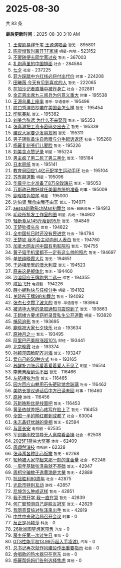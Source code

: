 # 2025-08-30

共 83 条


<!-- BEGIN -->

**最后更新时间**：2025-08-30 3:10 AM
1. [王俊凯易烊千玺 王源演唱会](https://m.weibo.cn/search?containerid=100103type%3D1%26t%3D10%26q%3D%E7%8E%8B%E4%BF%8A%E5%87%AF%E6%98%93%E7%83%8A%E5%8D%83%E7%8E%BA+%E7%8E%8B%E6%BA%90%E6%BC%94%E5%94%B1%E4%BC%9A&stream_entry_id=31&isnewpage=1&extparam=seat%3D1%26q%3D%25E7%258E%258B%25E4%25BF%258A%25E5%2587%25AF%25E6%2598%2593%25E7%2583%258A%25E5%258D%2583%25E7%258E%25BA%2520%25E7%258E%258B%25E6%25BA%2590%25E6%25BC%2594%25E5%2594%25B1%25E4%25BC%259A%26filter_type%3Drealtimehot%26c_type%3D31%26dgr%3D0%26cate%3D5001%26flag%3D2%26band_rank%3D1%26lcate%3D5001%26stream_entry_id%3D31%26pos%3D0%26realpos%3D1%26display_time%3D1756485215%26pre_seqid%3D17564852155590413875642) `暂无` - 895801
2. [陈奕恒暂时离开TF家族](https://m.weibo.cn/search?containerid=100103type%3D1%26t%3D10%26q%3D%23%E9%99%88%E5%A5%95%E6%81%92%E6%9A%82%E6%97%B6%E7%A6%BB%E5%BC%80TF%E5%AE%B6%E6%97%8F%23&stream_entry_id=31&isnewpage=1&extparam=seat%3D1%26pos%3D0%26stream_entry_id%3D31%26lcate%3D5001%26realpos%3D1%26q%3D%2523%25E9%2599%2588%25E5%25A5%2595%25E6%2581%2592%25E6%259A%2582%25E6%2597%25B6%25E7%25A6%25BB%25E5%25BC%2580TF%25E5%25AE%25B6%25E6%2597%258F%2523%26dgr%3D0%26c_type%3D31%26filter_type%3Drealtimehot%26flag%3D1%26cate%3D5001%26band_rank%3D1%26display_time%3D1756492495%26pre_seqid%3D1756492495353020221174) `明星-内地` - 523152
3. [不要随便去同学家过夜](https://m.weibo.cn/search?containerid=100103type%3D1%26t%3D10%26q%3D%23%E4%B8%8D%E8%A6%81%E9%9A%8F%E4%BE%BF%E5%8E%BB%E5%90%8C%E5%AD%A6%E5%AE%B6%E8%BF%87%E5%A4%9C%23&stream_entry_id=31&isnewpage=1&extparam=seat%3D1%26q%3D%2523%25E4%25B8%258D%25E8%25A6%2581%25E9%259A%258F%25E4%25BE%25BF%25E5%258E%25BB%25E5%2590%258C%25E5%25AD%25A6%25E5%25AE%25B6%25E8%25BF%2587%25E5%25A4%259C%2523%26filter_type%3Drealtimehot%26c_type%3D31%26dgr%3D0%26cate%3D5001%26flag%3D1%26band_rank%3D2%26lcate%3D5001%26stream_entry_id%3D31%26pos%3D1%26realpos%3D2%26display_time%3D1756485215%26pre_seqid%3D17564852155590413875642) `暂无` - 367003
4. [礼炮声里的中国排面](https://m.weibo.cn/search?containerid=100103type%3D1%26t%3D10%26q%3D%23%E7%A4%BC%E7%82%AE%E5%A3%B0%E9%87%8C%E7%9A%84%E4%B8%AD%E5%9B%BD%E6%8E%92%E9%9D%A2%23&stream_entry_id=31&isnewpage=1&extparam=seat%3D1%26q%3D%2523%25E7%25A4%25BC%25E7%2582%25AE%25E5%25A3%25B0%25E9%2587%258C%25E7%259A%2584%25E4%25B8%25AD%25E5%259B%25BD%25E6%258E%2592%25E9%259D%25A2%2523%26filter_type%3Drealtimehot%26c_type%3D31%26dgr%3D0%26cate%3D5001%26flag%3D0%26band_rank%3D3%26lcate%3D5001%26stream_entry_id%3D31%26pos%3D2%26realpos%3D3%26display_time%3D1756485215%26pre_seqid%3D17564852155590413875642) `社会` - 284584
5. [七夕](https://m.weibo.cn/search?containerid=100103type%3D1%26t%3D10%26q%3D%E4%B8%83%E5%A4%95&stream_entry_id=31&isnewpage=1&extparam=seat%3D1%26q%3D%25E4%25B8%2583%25E5%25A4%2595%26filter_type%3Drealtimehot%26c_type%3D31%26dgr%3D0%26cate%3D5001%26flag%3D16%26band_rank%3D7%26lcate%3D5001%26stream_entry_id%3D31%26pos%3D8%26realpos%3D7%26display_time%3D1756485215%26pre_seqid%3D17564852155590413875642) `社会` - 237225
6. [菲方踩踏中方红线必将付出代价](https://m.weibo.cn/search?containerid=100103type%3D1%26t%3D10%26q%3D%23%E8%8F%B2%E6%96%B9%E8%B8%A9%E8%B8%8F%E4%B8%AD%E6%96%B9%E7%BA%A2%E7%BA%BF%E5%BF%85%E5%B0%86%E4%BB%98%E5%87%BA%E4%BB%A3%E4%BB%B7%23&stream_entry_id=31&isnewpage=1&extparam=seat%3D1%26q%3D%2523%25E8%258F%25B2%25E6%2596%25B9%25E8%25B8%25A9%25E8%25B8%258F%25E4%25B8%25AD%25E6%2596%25B9%25E7%25BA%25A2%25E7%25BA%25BF%25E5%25BF%2585%25E5%25B0%2586%25E4%25BB%2598%25E5%2587%25BA%25E4%25BB%25A3%25E4%25BB%25B7%2523%26filter_type%3Drealtimehot%26c_type%3D31%26dgr%3D0%26cate%3D5001%26flag%3D1%26band_rank%3D10%26lcate%3D5001%26stream_entry_id%3D31%26pos%3D11%26realpos%3D10%26display_time%3D1756485215%26pre_seqid%3D17564852155590413875642) `时事` - 224208
7. [田曦薇 今天有见到喜欢的人](https://m.weibo.cn/search?containerid=100103type%3D1%26t%3D10%26q%3D%E7%94%B0%E6%9B%A6%E8%96%87+%E4%BB%8A%E5%A4%A9%E6%9C%89%E8%A7%81%E5%88%B0%E5%96%9C%E6%AC%A2%E7%9A%84%E4%BA%BA&stream_entry_id=31&isnewpage=1&extparam=seat%3D1%26q%3D%25E7%2594%25B0%25E6%259B%25A6%25E8%2596%2587%2520%25E4%25BB%258A%25E5%25A4%25A9%25E6%259C%2589%25E8%25A7%2581%25E5%2588%25B0%25E5%2596%259C%25E6%25AC%25A2%25E7%259A%2584%25E4%25BA%25BA%26filter_type%3Drealtimehot%26c_type%3D31%26dgr%3D0%26cate%3D5001%26flag%3D0%26band_rank%3D4%26lcate%3D5001%26stream_entry_id%3D31%26pos%3D4%26realpos%3D4%26display_time%3D1756485215%26pre_seqid%3D17564852155590413875642) `暂无` - 222065
8. [在加沙记者直播中被炸身亡](https://m.weibo.cn/search?containerid=100103type%3D1%26t%3D10%26q%3D%23%E5%9C%A8%E5%8A%A0%E6%B2%99%E8%AE%B0%E8%80%85%E7%9B%B4%E6%92%AD%E4%B8%AD%E8%A2%AB%E7%82%B8%E8%BA%AB%E4%BA%A1%23&stream_entry_id=31&isnewpage=1&extparam=seat%3D1%26q%3D%2523%25E5%259C%25A8%25E5%258A%25A0%25E6%25B2%2599%25E8%25AE%25B0%25E8%2580%2585%25E7%259B%25B4%25E6%2592%25AD%25E4%25B8%25AD%25E8%25A2%25AB%25E7%2582%25B8%25E8%25BA%25AB%25E4%25BA%25A1%2523%26filter_type%3Drealtimehot%26c_type%3D31%26dgr%3D0%26cate%3D5001%26flag%3D0%26band_rank%3D5%26lcate%3D5001%26stream_entry_id%3D31%26pos%3D5%26realpos%3D5%26display_time%3D1756485215%26pre_seqid%3D17564852155590413875642) `社会` - 202881
9. [金正恩出席九三阅兵为何意义重大](https://m.weibo.cn/search?containerid=100103type%3D1%26t%3D10%26q%3D%23%E9%87%91%E6%AD%A3%E6%81%A9%E5%87%BA%E5%B8%AD%E4%B9%9D%E4%B8%89%E9%98%85%E5%85%B5%E4%B8%BA%E4%BD%95%E6%84%8F%E4%B9%89%E9%87%8D%E5%A4%A7%23&stream_entry_id=31&isnewpage=1&extparam=seat%3D1%26q%3D%2523%25E9%2587%2591%25E6%25AD%25A3%25E6%2581%25A9%25E5%2587%25BA%25E5%25B8%25AD%25E4%25B9%259D%25E4%25B8%2589%25E9%2598%2585%25E5%2585%25B5%25E4%25B8%25BA%25E4%25BD%2595%25E6%2584%258F%25E4%25B9%2589%25E9%2587%258D%25E5%25A4%25A7%2523%26filter_type%3Drealtimehot%26c_type%3D31%26dgr%3D0%26cate%3D5001%26flag%3D1%26band_rank%3D6%26lcate%3D5001%26stream_entry_id%3D31%26pos%3D6%26realpos%3D6%26display_time%3D1756485215%26pre_seqid%3D17564852155590413875642) `时事` - 195538
10. [王源鸟巢上座率](https://m.weibo.cn/search?containerid=100103type%3D1%26t%3D10%26q%3D%23%E7%8E%8B%E6%BA%90%E9%B8%9F%E5%B7%A2%E4%B8%8A%E5%BA%A7%E7%8E%87%23&stream_entry_id=31&isnewpage=1&extparam=seat%3D1%26q%3D%2523%25E7%258E%258B%25E6%25BA%2590%25E9%25B8%259F%25E5%25B7%25A2%25E4%25B8%258A%25E5%25BA%25A7%25E7%258E%2587%2523%26filter_type%3Drealtimehot%26c_type%3D31%26dgr%3D0%26cate%3D5001%26flag%3D0%26band_rank%3D8%26lcate%3D5001%26stream_entry_id%3D31%26pos%3D9%26realpos%3D8%26display_time%3D1756485215%26pre_seqid%3D17564852155590413875642) `音乐-华语音乐` - 195496
11. [脱口秀演员抄袭在美国会怎么样](https://m.weibo.cn/search?containerid=100103type%3D1%26t%3D10%26q%3D%E8%84%B1%E5%8F%A3%E7%A7%80%E6%BC%94%E5%91%98%E6%8A%84%E8%A2%AD%E5%9C%A8%E7%BE%8E%E5%9B%BD%E4%BC%9A%E6%80%8E%E4%B9%88%E6%A0%B7&stream_entry_id=31&isnewpage=1&extparam=seat%3D1%26q%3D%25E8%2584%25B1%25E5%258F%25A3%25E7%25A7%2580%25E6%25BC%2594%25E5%2591%2598%25E6%258A%2584%25E8%25A2%25AD%25E5%259C%25A8%25E7%25BE%258E%25E5%259B%25BD%25E4%25BC%259A%25E6%2580%258E%25E4%25B9%2588%25E6%25A0%25B7%26filter_type%3Drealtimehot%26c_type%3D31%26dgr%3D0%26cate%3D5001%26flag%3D0%26band_rank%3D9%26lcate%3D5001%26stream_entry_id%3D31%26pos%3D10%26realpos%3D9%26display_time%3D1756485215%26pre_seqid%3D17564852155590413875642) `暂无` - 195454
12. [印尼暴乱](https://m.weibo.cn/search?containerid=100103type%3D1%26t%3D10%26q%3D%E5%8D%B0%E5%B0%BC%E6%9A%B4%E4%B9%B1&stream_entry_id=31&isnewpage=1&extparam=seat%3D1%26q%3D%25E5%258D%25B0%25E5%25B0%25BC%25E6%259A%25B4%25E4%25B9%25B1%26filter_type%3Drealtimehot%26c_type%3D31%26dgr%3D0%26cate%3D5001%26flag%3D1%26band_rank%3D11%26lcate%3D5001%26stream_entry_id%3D31%26pos%3D12%26realpos%3D11%26display_time%3D1756485215%26pre_seqid%3D17564852155590413875642) `暂无` - 195382
13. [刘美含张远 为什么不来娶我](https://m.weibo.cn/search?containerid=100103type%3D1%26t%3D10%26q%3D%E5%88%98%E7%BE%8E%E5%90%AB%E5%BC%A0%E8%BF%9C+%E4%B8%BA%E4%BB%80%E4%B9%88%E4%B8%8D%E6%9D%A5%E5%A8%B6%E6%88%91&stream_entry_id=31&isnewpage=1&extparam=seat%3D1%26q%3D%25E5%2588%2598%25E7%25BE%258E%25E5%2590%25AB%25E5%25BC%25A0%25E8%25BF%259C%2520%25E4%25B8%25BA%25E4%25BB%2580%25E4%25B9%2588%25E4%25B8%258D%25E6%259D%25A5%25E5%25A8%25B6%25E6%2588%2591%26filter_type%3Drealtimehot%26c_type%3D31%26dgr%3D0%26cate%3D5001%26flag%3D2%26band_rank%3D12%26lcate%3D5001%26stream_entry_id%3D31%26pos%3D13%26realpos%3D12%26display_time%3D1756485215%26pre_seqid%3D17564852155590413875642) `暂无` - 195353
14. [张真源把工资卡密码交出去了](https://m.weibo.cn/search?containerid=100103type%3D1%26t%3D10%26q%3D%E5%BC%A0%E7%9C%9F%E6%BA%90%E6%8A%8A%E5%B7%A5%E8%B5%84%E5%8D%A1%E5%AF%86%E7%A0%81%E4%BA%A4%E5%87%BA%E5%8E%BB%E4%BA%86&stream_entry_id=31&isnewpage=1&extparam=seat%3D1%26q%3D%25E5%25BC%25A0%25E7%259C%259F%25E6%25BA%2590%25E6%258A%258A%25E5%25B7%25A5%25E8%25B5%2584%25E5%258D%25A1%25E5%25AF%2586%25E7%25A0%2581%25E4%25BA%25A4%25E5%2587%25BA%25E5%258E%25BB%25E4%25BA%2586%26filter_type%3Drealtimehot%26c_type%3D31%26dgr%3D0%26cate%3D5001%26flag%3D1%26band_rank%3D13%26lcate%3D5001%26stream_entry_id%3D31%26pos%3D14%26realpos%3D13%26display_time%3D1756485215%26pre_seqid%3D17564852155590413875642) `暂无` - 195339
15. [建议大家要少发朋友圈](https://m.weibo.cn/search?containerid=100103type%3D1%26t%3D10%26q%3D%E5%BB%BA%E8%AE%AE%E5%A4%A7%E5%AE%B6%E8%A6%81%E5%B0%91%E5%8F%91%E6%9C%8B%E5%8F%8B%E5%9C%88&stream_entry_id=31&isnewpage=1&extparam=seat%3D1%26q%3D%25E5%25BB%25BA%25E8%25AE%25AE%25E5%25A4%25A7%25E5%25AE%25B6%25E8%25A6%2581%25E5%25B0%2591%25E5%258F%2591%25E6%259C%258B%25E5%258F%258B%25E5%259C%2588%26filter_type%3Drealtimehot%26c_type%3D31%26dgr%3D0%26cate%3D5001%26flag%3D0%26band_rank%3D14%26lcate%3D5001%26stream_entry_id%3D31%26pos%3D15%26realpos%3D14%26display_time%3D1756485215%26pre_seqid%3D17564852155590413875642) `暂无` - 195311
16. [男子转账备注自愿赠与分手起诉返还](https://m.weibo.cn/search?containerid=100103type%3D1%26t%3D10%26q%3D%23%E7%94%B7%E5%AD%90%E8%BD%AC%E8%B4%A6%E5%A4%87%E6%B3%A8%E8%87%AA%E6%84%BF%E8%B5%A0%E4%B8%8E%E5%88%86%E6%89%8B%E8%B5%B7%E8%AF%89%E8%BF%94%E8%BF%98%23&stream_entry_id=31&isnewpage=1&extparam=seat%3D1%26q%3D%2523%25E7%2594%25B7%25E5%25AD%2590%25E8%25BD%25AC%25E8%25B4%25A6%25E5%25A4%2587%25E6%25B3%25A8%25E8%2587%25AA%25E6%2584%25BF%25E8%25B5%25A0%25E4%25B8%258E%25E5%2588%2586%25E6%2589%258B%25E8%25B5%25B7%25E8%25AF%2589%25E8%25BF%2594%25E8%25BF%2598%2523%26filter_type%3Drealtimehot%26c_type%3D31%26dgr%3D0%26cate%3D5001%26flag%3D0%26band_rank%3D15%26lcate%3D5001%26stream_entry_id%3D31%26pos%3D16%26realpos%3D15%26display_time%3D1756485215%26pre_seqid%3D17564852155590413875642) `社会` - 195260
17. [杨幂复刻爷们儿要脸](https://m.weibo.cn/search?containerid=100103type%3D1%26t%3D10%26q%3D%E6%9D%A8%E5%B9%82%E5%A4%8D%E5%88%BB%E7%88%B7%E4%BB%AC%E5%84%BF%E8%A6%81%E8%84%B8&stream_entry_id=31&isnewpage=1&extparam=seat%3D1%26q%3D%25E6%259D%25A8%25E5%25B9%2582%25E5%25A4%258D%25E5%2588%25BB%25E7%2588%25B7%25E4%25BB%25AC%25E5%2584%25BF%25E8%25A6%2581%25E8%2584%25B8%26filter_type%3Drealtimehot%26c_type%3D31%26dgr%3D0%26cate%3D5001%26flag%3D0%26band_rank%3D16%26lcate%3D5001%26stream_entry_id%3D31%26pos%3D17%26realpos%3D16%26display_time%3D1756485215%26pre_seqid%3D17564852155590413875642) `暂无` - 195226
18. [刘美含点赞记录](https://m.weibo.cn/search?containerid=100103type%3D1%26t%3D10%26q%3D%23%E5%88%98%E7%BE%8E%E5%90%AB%E7%82%B9%E8%B5%9E%E8%AE%B0%E5%BD%95%23&stream_entry_id=31&isnewpage=1&extparam=seat%3D1%26q%3D%2523%25E5%2588%2598%25E7%25BE%258E%25E5%2590%25AB%25E7%2582%25B9%25E8%25B5%259E%25E8%25AE%25B0%25E5%25BD%2595%2523%26filter_type%3Drealtimehot%26c_type%3D31%26dgr%3D0%26cate%3D5001%26flag%3D0%26band_rank%3D17%26lcate%3D5001%26stream_entry_id%3D31%26pos%3D18%26realpos%3D17%26display_time%3D1756485215%26pre_seqid%3D17564852155590413875642) `明星` - 195224
19. [男主疯了男二死了男三黑化](https://m.weibo.cn/search?containerid=100103type%3D1%26t%3D10%26q%3D%E7%94%B7%E4%B8%BB%E7%96%AF%E4%BA%86%E7%94%B7%E4%BA%8C%E6%AD%BB%E4%BA%86%E7%94%B7%E4%B8%89%E9%BB%91%E5%8C%96&stream_entry_id=31&isnewpage=1&extparam=seat%3D1%26q%3D%25E7%2594%25B7%25E4%25B8%25BB%25E7%2596%25AF%25E4%25BA%2586%25E7%2594%25B7%25E4%25BA%258C%25E6%25AD%25BB%25E4%25BA%2586%25E7%2594%25B7%25E4%25B8%2589%25E9%25BB%2591%25E5%258C%2596%26filter_type%3Drealtimehot%26c_type%3D31%26dgr%3D0%26cate%3D5001%26flag%3D0%26band_rank%3D18%26lcate%3D5001%26stream_entry_id%3D31%26pos%3D19%26realpos%3D18%26display_time%3D1756485215%26pre_seqid%3D17564852155590413875642) `暂无` - 195184
20. [日本厕纸](https://m.weibo.cn/search?containerid=100103type%3D1%26t%3D10%26q%3D%E6%97%A5%E6%9C%AC%E5%8E%95%E7%BA%B8&stream_entry_id=31&isnewpage=1&extparam=seat%3D1%26q%3D%25E6%2597%25A5%25E6%259C%25AC%25E5%258E%2595%25E7%25BA%25B8%26filter_type%3Drealtimehot%26c_type%3D31%26dgr%3D0%26cate%3D5001%26flag%3D0%26band_rank%3D19%26lcate%3D5001%26stream_entry_id%3D31%26pos%3D20%26realpos%3D19%26display_time%3D1756485215%26pre_seqid%3D17564852155590413875642) `暂无` - 195141
21. [教育局回应1.4亿元配学生运动手环](https://m.weibo.cn/search?containerid=100103type%3D1%26t%3D10%26q%3D%23%E6%95%99%E8%82%B2%E5%B1%80%E5%9B%9E%E5%BA%941.4%E4%BA%BF%E5%85%83%E9%85%8D%E5%AD%A6%E7%94%9F%E8%BF%90%E5%8A%A8%E6%89%8B%E7%8E%AF%23&stream_entry_id=31&isnewpage=1&extparam=seat%3D1%26q%3D%2523%25E6%2595%2599%25E8%2582%25B2%25E5%25B1%2580%25E5%259B%259E%25E5%25BA%25941.4%25E4%25BA%25BF%25E5%2585%2583%25E9%2585%258D%25E5%25AD%25A6%25E7%2594%259F%25E8%25BF%2590%25E5%258A%25A8%25E6%2589%258B%25E7%258E%25AF%2523%26filter_type%3Drealtimehot%26c_type%3D31%26dgr%3D0%26cate%3D5001%26flag%3D0%26band_rank%3D20%26lcate%3D5001%26stream_entry_id%3D31%26pos%3D21%26realpos%3D20%26display_time%3D1756485215%26pre_seqid%3D17564852155590413875642) `社会` - 195104
22. [苏有朋道歉](https://m.weibo.cn/search?containerid=100103type%3D1%26t%3D10%26q%3D%E8%8B%8F%E6%9C%89%E6%9C%8B%E9%81%93%E6%AD%89&stream_entry_id=31&isnewpage=1&extparam=seat%3D1%26q%3D%25E8%258B%258F%25E6%259C%2589%25E6%259C%258B%25E9%2581%2593%25E6%25AD%2589%26filter_type%3Drealtimehot%26c_type%3D31%26dgr%3D0%26cate%3D5001%26flag%3D2%26band_rank%3D21%26lcate%3D5001%26stream_entry_id%3D31%26pos%3D22%26realpos%3D21%26display_time%3D1756485215%26pre_seqid%3D17564852155590413875642) `明星` - 195096
23. [华晨宇七夕准备了8万朵玫瑰花](https://m.weibo.cn/search?containerid=100103type%3D1%26t%3D10%26q%3D%E5%8D%8E%E6%99%A8%E5%AE%87%E4%B8%83%E5%A4%95%E5%87%86%E5%A4%87%E4%BA%868%E4%B8%87%E6%9C%B5%E7%8E%AB%E7%91%B0%E8%8A%B1&stream_entry_id=31&isnewpage=1&extparam=seat%3D1%26q%3D%25E5%258D%258E%25E6%2599%25A8%25E5%25AE%2587%25E4%25B8%2583%25E5%25A4%2595%25E5%2587%2586%25E5%25A4%2587%25E4%25BA%25868%25E4%25B8%2587%25E6%259C%25B5%25E7%258E%25AB%25E7%2591%25B0%25E8%258A%25B1%26filter_type%3Drealtimehot%26c_type%3D31%26dgr%3D0%26cate%3D5001%26flag%3D0%26band_rank%3D22%26lcate%3D5001%26stream_entry_id%3D31%26pos%3D23%26realpos%3D22%26display_time%3D1756485215%26pre_seqid%3D17564852155590413875642) `暂无` - 195053
24. [万斯称已做好就任美国总统的准备](https://m.weibo.cn/search?containerid=100103type%3D1%26t%3D10%26q%3D%23%E4%B8%87%E6%96%AF%E7%A7%B0%E5%B7%B2%E5%81%9A%E5%A5%BD%E5%B0%B1%E4%BB%BB%E7%BE%8E%E5%9B%BD%E6%80%BB%E7%BB%9F%E7%9A%84%E5%87%86%E5%A4%87%23&stream_entry_id=31&isnewpage=1&extparam=seat%3D1%26q%3D%2523%25E4%25B8%2587%25E6%2596%25AF%25E7%25A7%25B0%25E5%25B7%25B2%25E5%2581%259A%25E5%25A5%25BD%25E5%25B0%25B1%25E4%25BB%25BB%25E7%25BE%258E%25E5%259B%25BD%25E6%2580%25BB%25E7%25BB%259F%25E7%259A%2584%25E5%2587%2586%25E5%25A4%2587%2523%26filter_type%3Drealtimehot%26c_type%3D31%26dgr%3D0%26cate%3D5001%26flag%3D1%26band_rank%3D23%26lcate%3D5001%26stream_entry_id%3D31%26pos%3D24%26realpos%3D23%26display_time%3D1756485215%26pre_seqid%3D17564852155590413875642) `时事` - 195009
25. [鹿晗橘色狼尾](https://m.weibo.cn/search?containerid=100103type%3D1%26t%3D10%26q%3D%23%E9%B9%BF%E6%99%97%E6%A9%98%E8%89%B2%E7%8B%BC%E5%B0%BE%23&stream_entry_id=31&isnewpage=1&extparam=seat%3D1%26q%3D%2523%25E9%25B9%25BF%25E6%2599%2597%25E6%25A9%2598%25E8%2589%25B2%25E7%258B%25BC%25E5%25B0%25BE%2523%26filter_type%3Drealtimehot%26c_type%3D31%26dgr%3D0%26cate%3D5001%26flag%3D0%26band_rank%3D24%26lcate%3D5001%26stream_entry_id%3D31%26pos%3D25%26realpos%3D24%26display_time%3D1756485215%26pre_seqid%3D17564852155590413875642) `明星` - 195000
26. [边伯贤 我命由我不由天](https://m.weibo.cn/search?containerid=100103type%3D1%26t%3D10%26q%3D%E8%BE%B9%E4%BC%AF%E8%B4%A4+%E6%88%91%E5%91%BD%E7%94%B1%E6%88%91%E4%B8%8D%E7%94%B1%E5%A4%A9&stream_entry_id=31&isnewpage=1&extparam=seat%3D1%26q%3D%25E8%25BE%25B9%25E4%25BC%25AF%25E8%25B4%25A4%2520%25E6%2588%2591%25E5%2591%25BD%25E7%2594%25B1%25E6%2588%2591%25E4%25B8%258D%25E7%2594%25B1%25E5%25A4%25A9%26filter_type%3Drealtimehot%26c_type%3D31%26dgr%3D0%26cate%3D5001%26flag%3D1%26band_rank%3D25%26lcate%3D5001%26stream_entry_id%3D31%26pos%3D26%26realpos%3D25%26display_time%3D1756485215%26pre_seqid%3D17564852155590413875642) `暂无` - 194971
27. [aespa新歌RichMan初舞台](https://m.weibo.cn/search?containerid=100103type%3D1%26t%3D10%26q%3D%23aespa%E6%96%B0%E6%AD%8CRichMan%E5%88%9D%E8%88%9E%E5%8F%B0%23&stream_entry_id=31&isnewpage=1&extparam=seat%3D1%26q%3D%2523aespa%25E6%2596%25B0%25E6%25AD%258CRichMan%25E5%2588%259D%25E8%2588%259E%25E5%258F%25B0%2523%26filter_type%3Drealtimehot%26c_type%3D31%26dgr%3D0%26cate%3D5001%26flag%3D0%26band_rank%3D26%26lcate%3D5001%26stream_entry_id%3D31%26pos%3D27%26realpos%3D26%26display_time%3D1756485215%26pre_seqid%3D17564852155590413875642) `音乐-日韩音乐` - 194913
28. [毛晓彤抢发工作室的图](https://m.weibo.cn/search?containerid=100103type%3D1%26t%3D10%26q%3D%E6%AF%9B%E6%99%93%E5%BD%A4%E6%8A%A2%E5%8F%91%E5%B7%A5%E4%BD%9C%E5%AE%A4%E7%9A%84%E5%9B%BE&stream_entry_id=31&isnewpage=1&extparam=seat%3D1%26q%3D%25E6%25AF%259B%25E6%2599%2593%25E5%25BD%25A4%25E6%258A%25A2%25E5%258F%2591%25E5%25B7%25A5%25E4%25BD%259C%25E5%25AE%25A4%25E7%259A%2584%25E5%259B%25BE%26filter_type%3Drealtimehot%26c_type%3D31%26dgr%3D0%26cate%3D5001%26flag%3D0%26band_rank%3D27%26lcate%3D5001%26stream_entry_id%3D31%26pos%3D28%26realpos%3D27%26display_time%3D1756485215%26pre_seqid%3D17564852155590413875642) `明星-内地` - 194902
29. [轻断食从145斤瘦到95斤](https://m.weibo.cn/search?containerid=100103type%3D1%26t%3D10%26q%3D%E8%BD%BB%E6%96%AD%E9%A3%9F%E4%BB%8E145%E6%96%A4%E7%98%A6%E5%88%B095%E6%96%A4&stream_entry_id=31&isnewpage=1&extparam=seat%3D1%26q%3D%25E8%25BD%25BB%25E6%2596%25AD%25E9%25A3%259F%25E4%25BB%258E145%25E6%2596%25A4%25E7%2598%25A6%25E5%2588%25B095%25E6%2596%25A4%26filter_type%3Drealtimehot%26c_type%3D31%26dgr%3D0%26cate%3D5001%26flag%3D0%26band_rank%3D28%26lcate%3D5001%26stream_entry_id%3D31%26pos%3D29%26realpos%3D28%26display_time%3D1756485215%26pre_seqid%3D17564852155590413875642) `暂无` - 194849
30. [王楚钦摸头杀](https://m.weibo.cn/search?containerid=100103type%3D1%26t%3D10%26q%3D%23%E7%8E%8B%E6%A5%9A%E9%92%A6%E6%91%B8%E5%A4%B4%E6%9D%80%23&stream_entry_id=31&isnewpage=1&extparam=seat%3D1%26q%3D%2523%25E7%258E%258B%25E6%25A5%259A%25E9%2592%25A6%25E6%2591%25B8%25E5%25A4%25B4%25E6%259D%2580%2523%26filter_type%3Drealtimehot%26c_type%3D31%26dgr%3D0%26cate%3D5001%26flag%3D1%26band_rank%3D29%26lcate%3D5001%26stream_entry_id%3D31%26pos%3D30%26realpos%3D29%26display_time%3D1756485215%26pre_seqid%3D17564852155590413875642) `体育` - 194822
31. [全中国抗日时还没有民进党](https://m.weibo.cn/search?containerid=100103type%3D1%26t%3D10%26q%3D%23%E5%85%A8%E4%B8%AD%E5%9B%BD%E6%8A%97%E6%97%A5%E6%97%B6%E8%BF%98%E6%B2%A1%E6%9C%89%E6%B0%91%E8%BF%9B%E5%85%9A%23&stream_entry_id=31&isnewpage=1&extparam=seat%3D1%26q%3D%2523%25E5%2585%25A8%25E4%25B8%25AD%25E5%259B%25BD%25E6%258A%2597%25E6%2597%25A5%25E6%2597%25B6%25E8%25BF%2598%25E6%25B2%25A1%25E6%259C%2589%25E6%25B0%2591%25E8%25BF%259B%25E5%2585%259A%2523%26filter_type%3Drealtimehot%26c_type%3D31%26dgr%3D0%26cate%3D5001%26flag%3D1%26band_rank%3D30%26lcate%3D5001%26stream_entry_id%3D31%26pos%3D31%26realpos%3D30%26display_time%3D1756485215%26pre_seqid%3D17564852155590413875642) `社会` - 194794
32. [王楚钦 我不会主动向别人表白](https://m.weibo.cn/search?containerid=100103type%3D1%26t%3D10%26q%3D%E7%8E%8B%E6%A5%9A%E9%92%A6+%E6%88%91%E4%B8%8D%E4%BC%9A%E4%B8%BB%E5%8A%A8%E5%90%91%E5%88%AB%E4%BA%BA%E8%A1%A8%E7%99%BD&stream_entry_id=31&isnewpage=1&extparam=seat%3D1%26q%3D%25E7%258E%258B%25E6%25A5%259A%25E9%2592%25A6%2520%25E6%2588%2591%25E4%25B8%258D%25E4%25BC%259A%25E4%25B8%25BB%25E5%258A%25A8%25E5%2590%2591%25E5%2588%25AB%25E4%25BA%25BA%25E8%25A1%25A8%25E7%2599%25BD%26filter_type%3Drealtimehot%26c_type%3D31%26dgr%3D0%26cate%3D5001%26flag%3D1%26band_rank%3D31%26lcate%3D5001%26stream_entry_id%3D31%26pos%3D32%26realpos%3D31%26display_time%3D1756485215%26pre_seqid%3D17564852155590413875642) `暂无` - 194780
33. [加拿大网友问中国有电影院吗](https://m.weibo.cn/search?containerid=100103type%3D1%26t%3D10%26q%3D%E5%8A%A0%E6%8B%BF%E5%A4%A7%E7%BD%91%E5%8F%8B%E9%97%AE%E4%B8%AD%E5%9B%BD%E6%9C%89%E7%94%B5%E5%BD%B1%E9%99%A2%E5%90%97&stream_entry_id=31&isnewpage=1&extparam=seat%3D1%26q%3D%25E5%258A%25A0%25E6%258B%25BF%25E5%25A4%25A7%25E7%25BD%2591%25E5%258F%258B%25E9%2597%25AE%25E4%25B8%25AD%25E5%259B%25BD%25E6%259C%2589%25E7%2594%25B5%25E5%25BD%25B1%25E9%2599%25A2%25E5%2590%2597%26filter_type%3Drealtimehot%26c_type%3D31%26dgr%3D0%26cate%3D5001%26flag%3D1%26band_rank%3D32%26lcate%3D5001%26stream_entry_id%3D31%26pos%3D33%26realpos%3D32%26display_time%3D1756485215%26pre_seqid%3D17564852155590413875642) `暂无` - 194755
34. [黄子韬手机里都不一定有这么帅的照片](https://m.weibo.cn/search?containerid=100103type%3D1%26t%3D10%26q%3D%E9%BB%84%E5%AD%90%E9%9F%AC%E6%89%8B%E6%9C%BA%E9%87%8C%E9%83%BD%E4%B8%8D%E4%B8%80%E5%AE%9A%E6%9C%89%E8%BF%99%E4%B9%88%E5%B8%85%E7%9A%84%E7%85%A7%E7%89%87&stream_entry_id=31&isnewpage=1&extparam=seat%3D1%26q%3D%25E9%25BB%2584%25E5%25AD%2590%25E9%259F%25AC%25E6%2589%258B%25E6%259C%25BA%25E9%2587%258C%25E9%2583%25BD%25E4%25B8%258D%25E4%25B8%2580%25E5%25AE%259A%25E6%259C%2589%25E8%25BF%2599%25E4%25B9%2588%25E5%25B8%2585%25E7%259A%2584%25E7%2585%25A7%25E7%2589%2587%26filter_type%3Drealtimehot%26c_type%3D31%26dgr%3D0%26cate%3D5001%26flag%3D0%26band_rank%3D33%26lcate%3D5001%26stream_entry_id%3D31%26pos%3D34%26realpos%3D33%26display_time%3D1756485215%26pre_seqid%3D17564852155590413875642) `暂无` - 194697
35. [单依纯晚霞大片](https://m.weibo.cn/search?containerid=100103type%3D1%26t%3D10%26q%3D%E5%8D%95%E4%BE%9D%E7%BA%AF%E6%99%9A%E9%9C%9E%E5%A4%A7%E7%89%87&stream_entry_id=31&isnewpage=1&extparam=seat%3D1%26q%3D%25E5%258D%2595%25E4%25BE%259D%25E7%25BA%25AF%25E6%2599%259A%25E9%259C%259E%25E5%25A4%25A7%25E7%2589%2587%26filter_type%3Drealtimehot%26c_type%3D31%26dgr%3D0%26cate%3D5001%26flag%3D1%26band_rank%3D34%26lcate%3D5001%26stream_entry_id%3D31%26pos%3D35%26realpos%3D34%26display_time%3D1756485215%26pre_seqid%3D17564852155590413875642) `暂无` - 194651
36. [于适相册里的澳大利亚](https://m.weibo.cn/search?containerid=100103type%3D1%26t%3D10%26q%3D%E4%BA%8E%E9%80%82%E7%9B%B8%E5%86%8C%E9%87%8C%E7%9A%84%E6%BE%B3%E5%A4%A7%E5%88%A9%E4%BA%9A&stream_entry_id=31&isnewpage=1&extparam=seat%3D1%26q%3D%25E4%25BA%258E%25E9%2580%2582%25E7%259B%25B8%25E5%2586%258C%25E9%2587%258C%25E7%259A%2584%25E6%25BE%25B3%25E5%25A4%25A7%25E5%2588%25A9%25E4%25BA%259A%26filter_type%3Drealtimehot%26c_type%3D31%26dgr%3D0%26cate%3D5001%26flag%3D0%26band_rank%3D35%26lcate%3D5001%26stream_entry_id%3D31%26pos%3D36%26realpos%3D35%26display_time%3D1756485215%26pre_seqid%3D17564852155590413875642) `暂无` - 194523
37. [原来这是躯体化](https://m.weibo.cn/search?containerid=100103type%3D1%26t%3D10%26q%3D%E5%8E%9F%E6%9D%A5%E8%BF%99%E6%98%AF%E8%BA%AF%E4%BD%93%E5%8C%96&stream_entry_id=31&isnewpage=1&extparam=seat%3D1%26q%3D%25E5%258E%259F%25E6%259D%25A5%25E8%25BF%2599%25E6%2598%25AF%25E8%25BA%25AF%25E4%25BD%2593%25E5%258C%2596%26filter_type%3Drealtimehot%26c_type%3D31%26dgr%3D0%26cate%3D5001%26flag%3D0%26band_rank%3D36%26lcate%3D5001%26stream_entry_id%3D31%26pos%3D37%26realpos%3D36%26display_time%3D1756485215%26pre_seqid%3D17564852155590413875642) `暂无` - 194460
38. [沙溢回应王牌跑男二选一](https://m.weibo.cn/search?containerid=100103type%3D1%26t%3D10%26q%3D%E6%B2%99%E6%BA%A2%E5%9B%9E%E5%BA%94%E7%8E%8B%E7%89%8C%E8%B7%91%E7%94%B7%E4%BA%8C%E9%80%89%E4%B8%80&stream_entry_id=31&isnewpage=1&extparam=seat%3D1%26q%3D%25E6%25B2%2599%25E6%25BA%25A2%25E5%259B%259E%25E5%25BA%2594%25E7%258E%258B%25E7%2589%258C%25E8%25B7%2591%25E7%2594%25B7%25E4%25BA%258C%25E9%2580%2589%25E4%25B8%2580%26filter_type%3Drealtimehot%26c_type%3D31%26dgr%3D0%26cate%3D5001%26flag%3D0%26band_rank%3D37%26lcate%3D5001%26stream_entry_id%3D31%26pos%3D38%26realpos%3D37%26display_time%3D1756485215%26pre_seqid%3D17564852155590413875642) `综艺` - 194355
39. [咸鱼飞升](https://m.weibo.cn/search?containerid=100103type%3D1%26t%3D10%26q%3D%E5%92%B8%E9%B1%BC%E9%A3%9E%E5%8D%87&stream_entry_id=31&isnewpage=1&extparam=seat%3D1%26q%3D%25E5%2592%25B8%25E9%25B1%25BC%25E9%25A3%259E%25E5%258D%2587%26filter_type%3Drealtimehot%26c_type%3D31%26dgr%3D0%26cate%3D5001%26flag%3D0%26band_rank%3D38%26lcate%3D5001%26stream_entry_id%3D31%26pos%3D39%26realpos%3D38%26display_time%3D1756485215%26pre_seqid%3D17564852155590413875642) `电视剧` - 194226
40. [薛小婉称快与任权分手](https://m.weibo.cn/search?containerid=100103type%3D1%26t%3D10%26q%3D%23%E8%96%9B%E5%B0%8F%E5%A9%89%E7%A7%B0%E5%BF%AB%E4%B8%8E%E4%BB%BB%E6%9D%83%E5%88%86%E6%89%8B%23&stream_entry_id=31&isnewpage=1&extparam=seat%3D1%26q%3D%2523%25E8%2596%259B%25E5%25B0%258F%25E5%25A9%2589%25E7%25A7%25B0%25E5%25BF%25AB%25E4%25B8%258E%25E4%25BB%25BB%25E6%259D%2583%25E5%2588%2586%25E6%2589%258B%2523%26filter_type%3Drealtimehot%26c_type%3D31%26dgr%3D0%26cate%3D5001%26flag%3D0%26band_rank%3D39%26lcate%3D5001%26stream_entry_id%3D31%26pos%3D40%26realpos%3D39%26display_time%3D1756485215%26pre_seqid%3D17564852155590413875642) `明星` - 194182
41. [关晓彤王牌9的初舞台](https://m.weibo.cn/search?containerid=100103type%3D1%26t%3D10%26q%3D%E5%85%B3%E6%99%93%E5%BD%A4%E7%8E%8B%E7%89%8C9%E7%9A%84%E5%88%9D%E8%88%9E%E5%8F%B0&stream_entry_id=31&isnewpage=1&extparam=seat%3D1%26q%3D%25E5%2585%25B3%25E6%2599%2593%25E5%25BD%25A4%25E7%258E%258B%25E7%2589%258C9%25E7%259A%2584%25E5%2588%259D%25E8%2588%259E%25E5%258F%25B0%26filter_type%3Drealtimehot%26c_type%3D31%26dgr%3D0%26cate%3D5001%26flag%3D1%26band_rank%3D40%26lcate%3D5001%26stream_entry_id%3D31%26pos%3D41%26realpos%3D40%26display_time%3D1756485215%26pre_seqid%3D17564852155590413875642) `暂无` - 194092
42. [张杰七夕攒了波大的](https://m.weibo.cn/search?containerid=100103type%3D1%26t%3D10%26q%3D%23%E5%BC%A0%E6%9D%B0%E4%B8%83%E5%A4%95%E6%94%92%E4%BA%86%E6%B3%A2%E5%A4%A7%E7%9A%84%23&stream_entry_id=31&isnewpage=1&extparam=seat%3D1%26q%3D%2523%25E5%25BC%25A0%25E6%259D%25B0%25E4%25B8%2583%25E5%25A4%2595%25E6%2594%2592%25E4%25BA%2586%25E6%25B3%25A2%25E5%25A4%25A7%25E7%259A%2584%2523%26filter_type%3Drealtimehot%26c_type%3D31%26dgr%3D0%26cate%3D5001%26flag%3D0%26band_rank%3D41%26lcate%3D5001%26stream_entry_id%3D31%26pos%3D42%26realpos%3D41%26display_time%3D1756485215%26pre_seqid%3D17564852155590413875642) `音乐-华语音乐` - 193964
43. [被清华大学的录取通知书震惊到了](https://m.weibo.cn/search?containerid=100103type%3D1%26t%3D10%26q%3D%E8%A2%AB%E6%B8%85%E5%8D%8E%E5%A4%A7%E5%AD%A6%E7%9A%84%E5%BD%95%E5%8F%96%E9%80%9A%E7%9F%A5%E4%B9%A6%E9%9C%87%E6%83%8A%E5%88%B0%E4%BA%86&stream_entry_id=31&isnewpage=1&extparam=seat%3D1%26q%3D%25E8%25A2%25AB%25E6%25B8%2585%25E5%258D%258E%25E5%25A4%25A7%25E5%25AD%25A6%25E7%259A%2584%25E5%25BD%2595%25E5%258F%2596%25E9%2580%259A%25E7%259F%25A5%25E4%25B9%25A6%25E9%259C%2587%25E6%2583%258A%25E5%2588%25B0%25E4%25BA%2586%26filter_type%3Drealtimehot%26c_type%3D31%26dgr%3D0%26cate%3D5001%26flag%3D0%26band_rank%3D42%26lcate%3D5001%26stream_entry_id%3D31%26pos%3D43%26realpos%3D42%26display_time%3D1756485215%26pre_seqid%3D17564852155590413875642) `暂无` - 193863
44. [王鹤棣方要求窃听录音私生公开道歉](https://m.weibo.cn/search?containerid=100103type%3D1%26t%3D10%26q%3D%23%E7%8E%8B%E9%B9%A4%E6%A3%A3%E6%96%B9%E8%A6%81%E6%B1%82%E7%AA%83%E5%90%AC%E5%BD%95%E9%9F%B3%E7%A7%81%E7%94%9F%E5%85%AC%E5%BC%80%E9%81%93%E6%AD%89%23&stream_entry_id=31&isnewpage=1&extparam=seat%3D1%26q%3D%2523%25E7%258E%258B%25E9%25B9%25A4%25E6%25A3%25A3%25E6%2596%25B9%25E8%25A6%2581%25E6%25B1%2582%25E7%25AA%2583%25E5%2590%25AC%25E5%25BD%2595%25E9%259F%25B3%25E7%25A7%2581%25E7%2594%259F%25E5%2585%25AC%25E5%25BC%2580%25E9%2581%2593%25E6%25AD%2589%2523%26filter_type%3Drealtimehot%26c_type%3D31%26dgr%3D0%26cate%3D5001%26flag%3D0%26band_rank%3D43%26lcate%3D5001%26stream_entry_id%3D31%26pos%3D44%26realpos%3D43%26display_time%3D1756485215%26pre_seqid%3D17564852155590413875642) `明星` - 193820
45. [捕风追影](https://m.weibo.cn/search?containerid=100103type%3D1%26t%3D10%26q%3D%E6%8D%95%E9%A3%8E%E8%BF%BD%E5%BD%B1&stream_entry_id=31&isnewpage=1&extparam=seat%3D1%26q%3D%25E6%258D%2595%25E9%25A3%258E%25E8%25BF%25BD%25E5%25BD%25B1%26filter_type%3Drealtimehot%26c_type%3D31%26dgr%3D0%26cate%3D5001%26flag%3D0%26band_rank%3D44%26lcate%3D5001%26stream_entry_id%3D31%26pos%3D45%26realpos%3D44%26display_time%3D1756485215%26pre_seqid%3D17564852155590413875642) `暂无` - 193695
46. [鹿晗祝大家七夕快乐](https://m.weibo.cn/search?containerid=100103type%3D1%26t%3D10%26q%3D%23%E9%B9%BF%E6%99%97%E7%A5%9D%E5%A4%A7%E5%AE%B6%E4%B8%83%E5%A4%95%E5%BF%AB%E4%B9%90%23&stream_entry_id=31&isnewpage=1&extparam=seat%3D1%26q%3D%2523%25E9%25B9%25BF%25E6%2599%2597%25E7%25A5%259D%25E5%25A4%25A7%25E5%25AE%25B6%25E4%25B8%2583%25E5%25A4%2595%25E5%25BF%25AB%25E4%25B9%2590%2523%26filter_type%3Drealtimehot%26c_type%3D31%26dgr%3D0%26cate%3D5001%26flag%3D0%26band_rank%3D45%26lcate%3D5001%26stream_entry_id%3D31%26pos%3D46%26realpos%3D45%26display_time%3D1756485215%26pre_seqid%3D17564852155590413875642) `社会` - 193634
47. [原神月之一](https://m.weibo.cn/search?containerid=100103type%3D1%26t%3D10%26q%3D%23%E5%8E%9F%E7%A5%9E%E6%9C%88%E4%B9%8B%E4%B8%80%23&stream_entry_id=31&isnewpage=1&extparam=seat%3D1%26q%3D%2523%25E5%258E%259F%25E7%25A5%259E%25E6%259C%2588%25E4%25B9%258B%25E4%25B8%2580%2523%26filter_type%3Drealtimehot%26c_type%3D31%26dgr%3D0%26cate%3D5001%26flag%3D0%26band_rank%3D46%26lcate%3D5001%26stream_entry_id%3D31%26pos%3D47%26realpos%3D46%26display_time%3D1756485215%26pre_seqid%3D17564852155590413875642) `暂无` - 193495
48. [阿里巴巴美股涨超10%](https://m.weibo.cn/search?containerid=100103type%3D1%26t%3D10%26q%3D%23%E9%98%BF%E9%87%8C%E5%B7%B4%E5%B7%B4%E7%BE%8E%E8%82%A1%E6%B6%A8%E8%B6%8510%25%23&stream_entry_id=31&isnewpage=1&extparam=seat%3D1%26q%3D%2523%25E9%2598%25BF%25E9%2587%258C%25E5%25B7%25B4%25E5%25B7%25B4%25E7%25BE%258E%25E8%2582%25A1%25E6%25B6%25A8%25E8%25B6%258510%2525%2523%26filter_type%3Drealtimehot%26c_type%3D31%26dgr%3D0%26cate%3D5001%26flag%3D1%26band_rank%3D47%26lcate%3D5001%26stream_entry_id%3D31%26pos%3D48%26realpos%3D47%26display_time%3D1756485215%26pre_seqid%3D17564852155590413875642) `财经` - 193441
49. [北京晚霞](https://m.weibo.cn/search?containerid=100103type%3D1%26t%3D10%26q%3D%23%E5%8C%97%E4%BA%AC%E6%99%9A%E9%9C%9E%23&stream_entry_id=31&isnewpage=1&extparam=seat%3D1%26q%3D%2523%25E5%258C%2597%25E4%25BA%25AC%25E6%2599%259A%25E9%259C%259E%2523%26filter_type%3Drealtimehot%26c_type%3D31%26dgr%3D0%26cate%3D5001%26flag%3D0%26band_rank%3D48%26lcate%3D5001%26stream_entry_id%3D31%26pos%3D49%26realpos%3D48%26display_time%3D1756485215%26pre_seqid%3D17564852155590413875642) `社会` - 193374
50. [孙颖莎圆脸配齐刘海](https://m.weibo.cn/search?containerid=100103type%3D1%26t%3D10%26q%3D%E5%AD%99%E9%A2%96%E8%8E%8E%E5%9C%86%E8%84%B8%E9%85%8D%E9%BD%90%E5%88%98%E6%B5%B7&stream_entry_id=31&isnewpage=1&extparam=seat%3D1%26q%3D%25E5%25AD%2599%25E9%25A2%2596%25E8%258E%258E%25E5%259C%2586%25E8%2584%25B8%25E9%2585%258D%25E9%25BD%2590%25E5%2588%2598%25E6%25B5%25B7%26filter_type%3Drealtimehot%26c_type%3D31%26dgr%3D0%26cate%3D5001%26flag%3D0%26band_rank%3D49%26lcate%3D5001%26stream_entry_id%3D31%26pos%3D50%26realpos%3D49%26display_time%3D1756485215%26pre_seqid%3D17564852155590413875642) `暂无` - 193247
51. [爱自己的50种方式](https://m.weibo.cn/search?containerid=100103type%3D1%26t%3D10%26q%3D%23%E7%88%B1%E8%87%AA%E5%B7%B1%E7%9A%8450%E7%A7%8D%E6%96%B9%E5%BC%8F%23&stream_entry_id=31&isnewpage=1&extparam=seat%3D1%26q%3D%2523%25E7%2588%25B1%25E8%2587%25AA%25E5%25B7%25B1%25E7%259A%258450%25E7%25A7%258D%25E6%2596%25B9%25E5%25BC%258F%2523%26filter_type%3Drealtimehot%26c_type%3D31%26dgr%3D0%26cate%3D5001%26flag%3D1%26band_rank%3D50%26lcate%3D5001%26stream_entry_id%3D31%26pos%3D51%26realpos%3D50%26display_time%3D1756485215%26pre_seqid%3D17564852155590413875642) `社会` - 193165
52. [苏醒补刀张远爱着爱着爱人不见了](https://m.weibo.cn/search?containerid=100103type%3D1%26t%3D10%26q%3D%23%E8%8B%8F%E9%86%92%E8%A1%A5%E5%88%80%E5%BC%A0%E8%BF%9C%E7%88%B1%E7%9D%80%E7%88%B1%E7%9D%80%E7%88%B1%E4%BA%BA%E4%B8%8D%E8%A7%81%E4%BA%86%23&stream_entry_id=31&isnewpage=1&extparam=seat%3D1%26q%3D%2523%25E8%258B%258F%25E9%2586%2592%25E8%25A1%25A5%25E5%2588%2580%25E5%25BC%25A0%25E8%25BF%259C%25E7%2588%25B1%25E7%259D%2580%25E7%2588%25B1%25E7%259D%2580%25E7%2588%25B1%25E4%25BA%25BA%25E4%25B8%258D%25E8%25A7%2581%25E4%25BA%2586%2523%26filter_type%3Drealtimehot%26c_type%3D31%26dgr%3D0%26band_rank%3D25%26flag%3D1%26lcate%3D5001%26stream_entry_id%3D31%26cate%3D5001%26pos%3D26%26realpos%3D25%26display_time%3D1756488253%26pre_seqid%3D175648825328504138764124) `明星` - 116514
53. [李菁菁瘦到认不出](https://m.weibo.cn/search?containerid=100103type%3D1%26t%3D10%26q%3D%E6%9D%8E%E8%8F%81%E8%8F%81%E7%98%A6%E5%88%B0%E8%AE%A4%E4%B8%8D%E5%87%BA&stream_entry_id=31&isnewpage=1&extparam=seat%3D1%26q%3D%25E6%259D%258E%25E8%258F%2581%25E8%258F%2581%25E7%2598%25A6%25E5%2588%25B0%25E8%25AE%25A4%25E4%25B8%258D%25E5%2587%25BA%26filter_type%3Drealtimehot%26c_type%3D31%26dgr%3D0%26band_rank%3D43%26flag%3D0%26lcate%3D5001%26stream_entry_id%3D31%26cate%3D5001%26pos%3D44%26realpos%3D43%26display_time%3D1756488253%26pre_seqid%3D175648825328504138764124) `暂无` - 116466
54. [左航相依为命](https://m.weibo.cn/search?containerid=100103type%3D1%26t%3D10%26q%3D%E5%B7%A6%E8%88%AA%E7%9B%B8%E4%BE%9D%E4%B8%BA%E5%91%BD&stream_entry_id=31&isnewpage=1&extparam=seat%3D1%26q%3D%25E5%25B7%25A6%25E8%2588%25AA%25E7%259B%25B8%25E4%25BE%259D%25E4%25B8%25BA%25E5%2591%25BD%26filter_type%3Drealtimehot%26c_type%3D31%26dgr%3D0%26band_rank%3D44%26flag%3D1%26lcate%3D5001%26stream_entry_id%3D31%26cate%3D5001%26pos%3D45%26realpos%3D44%26display_time%3D1756488253%26pre_seqid%3D175648825328504138764124) `暂无` - 116465
55. [园方回应山魈用石头砸碎馆舍玻璃](https://m.weibo.cn/search?containerid=100103type%3D1%26t%3D10%26q%3D%23%E5%9B%AD%E6%96%B9%E5%9B%9E%E5%BA%94%E5%B1%B1%E9%AD%88%E7%94%A8%E7%9F%B3%E5%A4%B4%E7%A0%B8%E7%A2%8E%E9%A6%86%E8%88%8D%E7%8E%BB%E7%92%83%23&stream_entry_id=31&isnewpage=1&extparam=seat%3D1%26q%3D%2523%25E5%259B%25AD%25E6%2596%25B9%25E5%259B%259E%25E5%25BA%2594%25E5%25B1%25B1%25E9%25AD%2588%25E7%2594%25A8%25E7%259F%25B3%25E5%25A4%25B4%25E7%25A0%25B8%25E7%25A2%258E%25E9%25A6%2586%25E8%2588%258D%25E7%258E%25BB%25E7%2592%2583%2523%26filter_type%3Drealtimehot%26c_type%3D31%26dgr%3D0%26band_rank%3D45%26flag%3D0%26lcate%3D5001%26stream_entry_id%3D31%26cate%3D5001%26pos%3D46%26realpos%3D45%26display_time%3D1756488253%26pre_seqid%3D175648825328504138764124) `社会` - 116462
56. [美防长提议通话后中方已读未回](https://m.weibo.cn/search?containerid=100103type%3D1%26t%3D10%26q%3D%23%E7%BE%8E%E9%98%B2%E9%95%BF%E6%8F%90%E8%AE%AE%E9%80%9A%E8%AF%9D%E5%90%8E%E4%B8%AD%E6%96%B9%E5%B7%B2%E8%AF%BB%E6%9C%AA%E5%9B%9E%23&stream_entry_id=31&isnewpage=1&extparam=seat%3D1%26q%3D%2523%25E7%25BE%258E%25E9%2598%25B2%25E9%2595%25BF%25E6%258F%2590%25E8%25AE%25AE%25E9%2580%259A%25E8%25AF%259D%25E5%2590%258E%25E4%25B8%25AD%25E6%2596%25B9%25E5%25B7%25B2%25E8%25AF%25BB%25E6%259C%25AA%25E5%259B%259E%2523%26filter_type%3Drealtimehot%26c_type%3D31%26dgr%3D0%26band_rank%3D46%26flag%3D1%26lcate%3D5001%26stream_entry_id%3D31%26cate%3D5001%26pos%3D47%26realpos%3D46%26display_time%3D1756488253%26pre_seqid%3D175648825328504138764124) `时事` - 116460
57. [原神](https://m.weibo.cn/search?containerid=100103type%3D1%26t%3D10%26q%3D%E5%8E%9F%E7%A5%9E&stream_entry_id=31&isnewpage=1&extparam=seat%3D1%26q%3D%25E5%258E%259F%25E7%25A5%259E%26filter_type%3Drealtimehot%26c_type%3D31%26dgr%3D0%26band_rank%3D47%26flag%3D0%26lcate%3D5001%26stream_entry_id%3D31%26cate%3D5001%26pos%3D48%26realpos%3D47%26display_time%3D1756488253%26pre_seqid%3D175648825328504138764124) `游戏` - 116456
58. [苏新皓粉丝是线面吧](https://m.weibo.cn/search?containerid=100103type%3D1%26t%3D10%26q%3D%E8%8B%8F%E6%96%B0%E7%9A%93%E7%B2%89%E4%B8%9D%E6%98%AF%E7%BA%BF%E9%9D%A2%E5%90%A7&stream_entry_id=31&isnewpage=1&extparam=seat%3D1%26q%3D%25E8%258B%258F%25E6%2596%25B0%25E7%259A%2593%25E7%25B2%2589%25E4%25B8%259D%25E6%2598%25AF%25E7%25BA%25BF%25E9%259D%25A2%25E5%2590%25A7%26filter_type%3Drealtimehot%26c_type%3D31%26dgr%3D0%26band_rank%3D48%26flag%3D1%26lcate%3D5001%26stream_entry_id%3D31%26cate%3D5001%26pos%3D49%26realpos%3D48%26display_time%3D1756488253%26pre_seqid%3D175648825328504138764124) `暂无` - 116453
59. [黄圣依就差把心疼写在脸上了](https://m.weibo.cn/search?containerid=100103type%3D1%26t%3D10%26q%3D%E9%BB%84%E5%9C%A3%E4%BE%9D%E5%B0%B1%E5%B7%AE%E6%8A%8A%E5%BF%83%E7%96%BC%E5%86%99%E5%9C%A8%E8%84%B8%E4%B8%8A%E4%BA%86&stream_entry_id=31&isnewpage=1&extparam=seat%3D1%26q%3D%25E9%25BB%2584%25E5%259C%25A3%25E4%25BE%259D%25E5%25B0%25B1%25E5%25B7%25AE%25E6%258A%258A%25E5%25BF%2583%25E7%2596%25BC%25E5%2586%2599%25E5%259C%25A8%25E8%2584%25B8%25E4%25B8%258A%25E4%25BA%2586%26filter_type%3Drealtimehot%26c_type%3D31%26dgr%3D0%26band_rank%3D49%26flag%3D0%26lcate%3D5001%26stream_entry_id%3D31%26cate%3D5001%26pos%3D50%26realpos%3D49%26display_time%3D1756488253%26pre_seqid%3D175648825328504138764124) `暂无` - 116453
60. [全国一半的网红都到成都了](https://m.weibo.cn/search?containerid=100103type%3D1%26t%3D10%26q%3D%23%E5%85%A8%E5%9B%BD%E4%B8%80%E5%8D%8A%E7%9A%84%E7%BD%91%E7%BA%A2%E9%83%BD%E5%88%B0%E6%88%90%E9%83%BD%E4%BA%86%23&stream_entry_id=31&isnewpage=1&extparam=seat%3D1%26pos%3D23%26stream_entry_id%3D31%26lcate%3D5001%26realpos%3D22%26q%3D%2523%25E5%2585%25A8%25E5%259B%25BD%25E4%25B8%2580%25E5%258D%258A%25E7%259A%2584%25E7%25BD%2591%25E7%25BA%25A2%25E9%2583%25BD%25E5%2588%25B0%25E6%2588%2590%25E9%2583%25BD%25E4%25BA%2586%2523%26dgr%3D0%26c_type%3D31%26filter_type%3Drealtimehot%26flag%3D1%26cate%3D5001%26band_rank%3D22%26display_time%3D1756492495%26pre_seqid%3D1756492495353020221174) `社会` - 63004
61. [朱志鑫好优越的骨相](https://m.weibo.cn/search?containerid=100103type%3D1%26t%3D10%26q%3D%E6%9C%B1%E5%BF%97%E9%91%AB%E5%A5%BD%E4%BC%98%E8%B6%8A%E7%9A%84%E9%AA%A8%E7%9B%B8&stream_entry_id=31&isnewpage=1&extparam=seat%3D1%26pos%3D38%26stream_entry_id%3D31%26lcate%3D5001%26realpos%3D37%26q%3D%25E6%259C%25B1%25E5%25BF%2597%25E9%2591%25AB%25E5%25A5%25BD%25E4%25BC%2598%25E8%25B6%258A%25E7%259A%2584%25E9%25AA%25A8%25E7%259B%25B8%26dgr%3D0%26c_type%3D31%26filter_type%3Drealtimehot%26flag%3D1%26cate%3D5001%26band_rank%3D37%26display_time%3D1756492495%26pre_seqid%3D1756492495353020221174) `暂无` - 62594
62. [与晋长安](https://m.weibo.cn/search?containerid=100103type%3D1%26t%3D10%26q%3D%E4%B8%8E%E6%99%8B%E9%95%BF%E5%AE%89&stream_entry_id=31&isnewpage=1&extparam=seat%3D1%26pos%3D40%26stream_entry_id%3D31%26lcate%3D5001%26realpos%3D39%26q%3D%25E4%25B8%258E%25E6%2599%258B%25E9%2595%25BF%25E5%25AE%2589%26dgr%3D0%26c_type%3D31%26filter_type%3Drealtimehot%26flag%3D1%26cate%3D5001%26band_rank%3D39%26display_time%3D1756492495%26pre_seqid%3D1756492495353020221174) `电视剧` - 62535
63. [军训暴雨校领导无人离席看会操](https://m.weibo.cn/search?containerid=100103type%3D1%26t%3D10%26q%3D%23%E5%86%9B%E8%AE%AD%E6%9A%B4%E9%9B%A8%E6%A0%A1%E9%A2%86%E5%AF%BC%E6%97%A0%E4%BA%BA%E7%A6%BB%E5%B8%AD%E7%9C%8B%E4%BC%9A%E6%93%8D%23&stream_entry_id=31&isnewpage=1&extparam=seat%3D1%26pos%3D41%26stream_entry_id%3D31%26lcate%3D5001%26realpos%3D40%26q%3D%2523%25E5%2586%259B%25E8%25AE%25AD%25E6%259A%25B4%25E9%259B%25A8%25E6%25A0%25A1%25E9%25A2%2586%25E5%25AF%25BC%25E6%2597%25A0%25E4%25BA%25BA%25E7%25A6%25BB%25E5%25B8%25AD%25E7%259C%258B%25E4%25BC%259A%25E6%2593%258D%2523%26dgr%3D0%26c_type%3D31%26filter_type%3Drealtimehot%26flag%3D0%26cate%3D5001%26band_rank%3D40%26display_time%3D1756492495%26pre_seqid%3D1756492495353020221174) `社会` - 62508
64. [2025F1荷兰大奖赛](https://m.weibo.cn/search?containerid=100103type%3D1%26t%3D10%26q%3D%232025F1%E8%8D%B7%E5%85%B0%E5%A4%A7%E5%A5%96%E8%B5%9B%23&stream_entry_id=31&isnewpage=1&extparam=seat%3D1%26pos%3D44%26stream_entry_id%3D31%26lcate%3D5001%26realpos%3D43%26q%3D%25232025F1%25E8%258D%25B7%25E5%2585%25B0%25E5%25A4%25A7%25E5%25A5%2596%25E8%25B5%259B%2523%26dgr%3D0%26c_type%3D31%26filter_type%3Drealtimehot%26flag%3D1%26cate%3D5001%26band_rank%3D43%26display_time%3D1756492495%26pre_seqid%3D1756492495353020221174) `体育` - 62409
65. [周翊然演技](https://m.weibo.cn/search?containerid=100103type%3D1%26t%3D10%26q%3D%23%E5%91%A8%E7%BF%8A%E7%84%B6%E6%BC%94%E6%8A%80%23&stream_entry_id=31&isnewpage=1&extparam=seat%3D1%26pos%3D47%26stream_entry_id%3D31%26lcate%3D5001%26realpos%3D46%26q%3D%2523%25E5%2591%25A8%25E7%25BF%258A%25E7%2584%25B6%25E6%25BC%2594%25E6%258A%2580%2523%26dgr%3D0%26c_type%3D31%26filter_type%3Drealtimehot%26flag%3D1%26cate%3D5001%26band_rank%3D46%26display_time%3D1756492495%26pre_seqid%3D1756492495353020221174) `电视剧` - 62328
66. [张泽禹各种比心饭撒](https://m.weibo.cn/search?containerid=100103type%3D1%26t%3D10%26q%3D%E5%BC%A0%E6%B3%BD%E7%A6%B9%E5%90%84%E7%A7%8D%E6%AF%94%E5%BF%83%E9%A5%AD%E6%92%92&stream_entry_id=31&isnewpage=1&extparam=seat%3D1%26pos%3D49%26stream_entry_id%3D31%26lcate%3D5001%26realpos%3D48%26q%3D%25E5%25BC%25A0%25E6%25B3%25BD%25E7%25A6%25B9%25E5%2590%2584%25E7%25A7%258D%25E6%25AF%2594%25E5%25BF%2583%25E9%25A5%25AD%25E6%2592%2592%26dgr%3D0%26c_type%3D31%26filter_type%3Drealtimehot%26flag%3D1%26cate%3D5001%26band_rank%3D48%26display_time%3D1756492495%26pre_seqid%3D1756492495353020221174) `暂无` - 62268
67. [轮椅被大家举起来那一刻的含金量](https://m.weibo.cn/search?containerid=100103type%3D1%26t%3D10%26q%3D%23%E8%BD%AE%E6%A4%85%E8%A2%AB%E5%A4%A7%E5%AE%B6%E4%B8%BE%E8%B5%B7%E6%9D%A5%E9%82%A3%E4%B8%80%E5%88%BB%E7%9A%84%E5%90%AB%E9%87%91%E9%87%8F%23&stream_entry_id=31&isnewpage=1&extparam=seat%3D1%26pos%3D50%26stream_entry_id%3D31%26lcate%3D5001%26realpos%3D49%26q%3D%2523%25E8%25BD%25AE%25E6%25A4%2585%25E8%25A2%25AB%25E5%25A4%25A7%25E5%25AE%25B6%25E4%25B8%25BE%25E8%25B5%25B7%25E6%259D%25A5%25E9%2582%25A3%25E4%25B8%2580%25E5%2588%25BB%25E7%259A%2584%25E5%2590%25AB%25E9%2587%2591%25E9%2587%258F%2523%26dgr%3D0%26c_type%3D31%26filter_type%3Drealtimehot%26flag%3D1%26cate%3D5001%26band_rank%3D49%26display_time%3D1756492495%26pre_seqid%3D1756492495353020221174) `社会` - 62248
68. [一周年基础张泽禹就不基础](https://m.weibo.cn/search?containerid=100103type%3D1%26t%3D10%26q%3D%23%E4%B8%80%E5%91%A8%E5%B9%B4%E5%9F%BA%E7%A1%80%E5%BC%A0%E6%B3%BD%E7%A6%B9%E5%B0%B1%E4%B8%8D%E5%9F%BA%E7%A1%80%23&stream_entry_id=31&isnewpage=1&extparam=seat%3D1%26q%3D%2523%25E4%25B8%2580%25E5%2591%25A8%25E5%25B9%25B4%25E5%259F%25BA%25E7%25A1%2580%25E5%25BC%25A0%25E6%25B3%25BD%25E7%25A6%25B9%25E5%25B0%25B1%25E4%25B8%258D%25E5%259F%25BA%25E7%25A1%2580%2523%26dgr%3D0%26filter_type%3Drealtimehot%26c_type%3D31%26realpos%3D33%26cate%3D5001%26lcate%3D5001%26flag%3D1%26band_rank%3D33%26stream_entry_id%3D31%26pos%3D34%26display_time%3D1756494625%26pre_seqid%3D17564946257270411858456) `暂无` - 42947
69. [周柯宇骗敖子逸黄渤是大舅](https://m.weibo.cn/search?containerid=100103type%3D1%26t%3D10%26q%3D%E5%91%A8%E6%9F%AF%E5%AE%87%E9%AA%97%E6%95%96%E5%AD%90%E9%80%B8%E9%BB%84%E6%B8%A4%E6%98%AF%E5%A4%A7%E8%88%85&stream_entry_id=31&isnewpage=1&extparam=seat%3D1%26q%3D%25E5%2591%25A8%25E6%259F%25AF%25E5%25AE%2587%25E9%25AA%2597%25E6%2595%2596%25E5%25AD%2590%25E9%2580%25B8%25E9%25BB%2584%25E6%25B8%25A4%25E6%2598%25AF%25E5%25A4%25A7%25E8%2588%2585%26dgr%3D0%26filter_type%3Drealtimehot%26c_type%3D31%26realpos%3D39%26cate%3D5001%26lcate%3D5001%26flag%3D1%26band_rank%3D39%26stream_entry_id%3D31%26pos%3D40%26display_time%3D1756494625%26pre_seqid%3D17564946257270411858456) `暂无` - 42889
70. [抗战胜利80周年](https://m.weibo.cn/search?containerid=100103type%3D1%26t%3D10%26q%3D%23%E6%8A%97%E6%88%98%E8%83%9C%E5%88%A980%E5%91%A8%E5%B9%B4%23&stream_entry_id=31&isnewpage=1&extparam=seat%3D1%26q%3D%2523%25E6%258A%2597%25E6%2588%2598%25E8%2583%259C%25E5%2588%25A980%25E5%2591%25A8%25E5%25B9%25B4%2523%26dgr%3D0%26filter_type%3Drealtimehot%26c_type%3D31%26realpos%3D40%26cate%3D5001%26lcate%3D5001%26flag%3D1%26band_rank%3D40%26stream_entry_id%3D31%26pos%3D41%26display_time%3D1756494625%26pre_seqid%3D17564946257270411858456) `社会` - 42875
71. [光启市特别互动](https://m.weibo.cn/search?containerid=100103type%3D1%26t%3D10%26q%3D%23%E5%85%89%E5%90%AF%E5%B8%82%E7%89%B9%E5%88%AB%E4%BA%92%E5%8A%A8%23&stream_entry_id=31&isnewpage=1&extparam=seat%3D1%26q%3D%2523%25E5%2585%2589%25E5%2590%25AF%25E5%25B8%2582%25E7%2589%25B9%25E5%2588%25AB%25E4%25BA%2592%25E5%258A%25A8%2523%26dgr%3D0%26filter_type%3Drealtimehot%26c_type%3D31%26realpos%3D42%26cate%3D5001%26lcate%3D5001%26flag%3D1%26band_rank%3D42%26stream_entry_id%3D31%26pos%3D43%26display_time%3D1756494625%26pre_seqid%3D17564946257270411858456) `游戏` - 42857
72. [尼坤怎么肿成这样](https://m.weibo.cn/search?containerid=100103type%3D1%26t%3D10%26q%3D%23%E5%B0%BC%E5%9D%A4%E6%80%8E%E4%B9%88%E8%82%BF%E6%88%90%E8%BF%99%E6%A0%B7%23&stream_entry_id=31&isnewpage=1&extparam=seat%3D1%26q%3D%2523%25E5%25B0%25BC%25E5%259D%25A4%25E6%2580%258E%25E4%25B9%2588%25E8%2582%25BF%25E6%2588%2590%25E8%25BF%2599%25E6%25A0%25B7%2523%26dgr%3D0%26filter_type%3Drealtimehot%26c_type%3D31%26realpos%3D43%26cate%3D5001%26lcate%3D5001%26flag%3D1%26band_rank%3D43%26stream_entry_id%3D31%26pos%3D44%26display_time%3D1756494625%26pre_seqid%3D17564946257270411858456) `暂无` - 42851
73. [我不想开学 我一直在哭](https://m.weibo.cn/search?containerid=100103type%3D1%26t%3D10%26q%3D%E6%88%91%E4%B8%8D%E6%83%B3%E5%BC%80%E5%AD%A6+%E6%88%91%E4%B8%80%E7%9B%B4%E5%9C%A8%E5%93%AD&stream_entry_id=31&isnewpage=1&extparam=seat%3D1%26q%3D%25E6%2588%2591%25E4%25B8%258D%25E6%2583%25B3%25E5%25BC%2580%25E5%25AD%25A6%2520%25E6%2588%2591%25E4%25B8%2580%25E7%259B%25B4%25E5%259C%25A8%25E5%2593%25AD%26dgr%3D0%26filter_type%3Drealtimehot%26c_type%3D31%26realpos%3D44%26cate%3D5001%26lcate%3D5001%26flag%3D1%26band_rank%3D44%26stream_entry_id%3D31%26pos%3D45%26display_time%3D1756494625%26pre_seqid%3D17564946257270411858456) `暂无` - 42839
74. [何广智预测自己是脱友冠军](https://m.weibo.cn/search?containerid=100103type%3D1%26t%3D10%26q%3D%E4%BD%95%E5%B9%BF%E6%99%BA%E9%A2%84%E6%B5%8B%E8%87%AA%E5%B7%B1%E6%98%AF%E8%84%B1%E5%8F%8B%E5%86%A0%E5%86%9B&stream_entry_id=31&isnewpage=1&extparam=seat%3D1%26q%3D%25E4%25BD%2595%25E5%25B9%25BF%25E6%2599%25BA%25E9%25A2%2584%25E6%25B5%258B%25E8%2587%25AA%25E5%25B7%25B1%25E6%2598%25AF%25E8%2584%25B1%25E5%258F%258B%25E5%2586%25A0%25E5%2586%259B%26dgr%3D0%26filter_type%3Drealtimehot%26c_type%3D31%26realpos%3D45%26cate%3D5001%26lcate%3D5001%26flag%3D1%26band_rank%3D45%26stream_entry_id%3D31%26pos%3D46%26display_time%3D1756494625%26pre_seqid%3D17564946257270411858456) `暂无` - 42829
75. [我同意音综对张泽禹出手](https://m.weibo.cn/search?containerid=100103type%3D1%26t%3D10%26q%3D%E6%88%91%E5%90%8C%E6%84%8F%E9%9F%B3%E7%BB%BC%E5%AF%B9%E5%BC%A0%E6%B3%BD%E7%A6%B9%E5%87%BA%E6%89%8B&stream_entry_id=31&isnewpage=1&extparam=seat%3D1%26q%3D%25E6%2588%2591%25E5%2590%258C%25E6%2584%258F%25E9%259F%25B3%25E7%25BB%25BC%25E5%25AF%25B9%25E5%25BC%25A0%25E6%25B3%25BD%25E7%25A6%25B9%25E5%2587%25BA%25E6%2589%258B%26dgr%3D0%26filter_type%3Drealtimehot%26c_type%3D31%26realpos%3D46%26cate%3D5001%26lcate%3D5001%26flag%3D0%26band_rank%3D46%26stream_entry_id%3D31%26pos%3D47%26display_time%3D1756494625%26pre_seqid%3D17564946257270411858456) `暂无` - 42819
76. [中共中央政治局召开会议](https://m.weibo.cn/search?containerid=100103type%3D1%26t%3D10%26q%3D%23%E4%B8%AD%E5%85%B1%E4%B8%AD%E5%A4%AE%E6%94%BF%E6%B2%BB%E5%B1%80%E5%8F%AC%E5%BC%80%E4%BC%9A%E8%AE%AE%23&stream_entry_id=51&isnewpage=1&extparam=seat%3D1%26q%3D%2523%25E4%25B8%25AD%25E5%2585%25B1%25E4%25B8%25AD%25E5%25A4%25AE%25E6%2594%25BF%25E6%25B2%25BB%25E5%25B1%2580%25E5%258F%25AC%25E5%25BC%2580%25E4%25BC%259A%25E8%25AE%25AE%2523%26cate%3D10103%26filter_type%3Drealtimehot%26stream_entry_id%3D51%26c_type%3D51%26dgr%3D0%26pos%3D0%26display_time%3D1756485215%26pre_seqid%3D17564852155590413875642) `时事` - 0
77. [反正是孙颖莎](https://m.weibo.cn/search?containerid=100103type%3D1%26t%3D10%26q%3D%23%E5%8F%8D%E6%AD%A3%E6%98%AF%E5%AD%99%E9%A2%96%E8%8E%8E%23&stream_entry_id=31&isnewpage=1&extparam=seat%3D1%26q%3D%2523%25E5%258F%258D%25E6%25AD%25A3%25E6%2598%25AF%25E5%25AD%2599%25E9%25A2%2596%25E8%258E%258E%2523%26adid%3D299142%26c_type%3D31%26dgr%3D0%26cate%3D5001%26pos%3D3%26band_rank%3D4%26lcate%3D5001%26stream_entry_id%3D31%26filter_type%3Drealtimehot%26topic_ad%3D1%26is_ad_pos%3D1%26display_time%3D1756485215%26pre_seqid%3D17564852155590413875642) `科技` - 0
78. [26款岚图梦想家预售](https://m.weibo.cn/search?containerid=100103type%3D1%26t%3D296%26q%3D%23%E6%B2%B7%E9%92%B8mengxiangjia%23&hide_search_bar=1&replace_title=+) `汽车` - 0
79. [房主任第一次过生日](https://m.weibo.cn/search?containerid=100103type%3D1%26t%3D10%26q%3D%23%E6%88%BF%E4%B8%BB%E4%BB%BB%E7%AC%AC%E4%B8%80%E6%AC%A1%E8%BF%87%E7%94%9F%E6%97%A5%23&stream_entry_id=31&isnewpage=1&extparam=seat%3D1%26q%3D%2523%25E6%2588%25BF%25E4%25B8%25BB%25E4%25BB%25BB%25E7%25AC%25AC%25E4%25B8%2580%25E6%25AC%25A1%25E8%25BF%2587%25E7%2594%259F%25E6%2597%25A5%2523%26filter_type%3Drealtimehot%26c_type%3D31%26dgr%3D0%26band_rank%3D4%26adid%3D299181%26stream_entry_id%3D31%26lcate%3D5001%26is_ad_pos%3D1%26cate%3D5001%26pos%3D3%26topic_ad%3D1%26display_time%3D1756488253%26pre_seqid%3D175648825328504138764124) `美妆` - 0
80. [GTS性能平权13.99万起入手凌渡L](https://m.weibo.cn/search?containerid=100103type%3D1%26t%3D10%26q%3D%23GTS%E6%80%A7%E8%83%BD%E5%B9%B3%E6%9D%8313.99%E4%B8%87%E8%B5%B7%E5%85%A5%E6%89%8B%E5%87%8C%E6%B8%A1L%23&stream_entry_id=31&isnewpage=1&extparam=seat%3D1%26q%3D%2523GTS%25E6%2580%25A7%25E8%2583%25BD%25E5%25B9%25B3%25E6%259D%258313.99%25E4%25B8%2587%25E8%25B5%25B7%25E5%2585%25A5%25E6%2589%258B%25E5%2587%258C%25E6%25B8%25A1L%2523%26filter_type%3Drealtimehot%26c_type%3D31%26dgr%3D0%26band_rank%3D7%26adid%3D299123%26stream_entry_id%3D31%26lcate%3D5001%26is_ad_pos%3D1%26cate%3D5001%26pos%3D7%26topic_ad%3D1%26display_time%3D1756488253%26pre_seqid%3D175648825328504138764124) `汽车` - 0
81. [总书记再次就作风建设作出重要指示](https://m.weibo.cn/search?containerid=100103type%3D1%26t%3D10%26q%3D%23%E6%80%BB%E4%B9%A6%E8%AE%B0%E5%86%8D%E6%AC%A1%E5%B0%B1%E4%BD%9C%E9%A3%8E%E5%BB%BA%E8%AE%BE%E4%BD%9C%E5%87%BA%E9%87%8D%E8%A6%81%E6%8C%87%E7%A4%BA%23&stream_entry_id=51&isnewpage=1&extparam=seat%3D1%26q%3D%2523%25E6%2580%25BB%25E4%25B9%25A6%25E8%25AE%25B0%25E5%2586%258D%25E6%25AC%25A1%25E5%25B0%25B1%25E4%25BD%259C%25E9%25A3%258E%25E5%25BB%25BA%25E8%25AE%25BE%25E4%25BD%259C%25E5%2587%25BA%25E9%2587%258D%25E8%25A6%2581%25E6%258C%2587%25E7%25A4%25BA%2523%26dgr%3D0%26c_type%3D51%26filter_type%3Drealtimehot%26pos%3D0%26cate%3D10103%26stream_entry_id%3D51%26display_time%3D1756492495%26pre_seqid%3D1756492495353020221174) `社会` - 0
82. [会唱歌的热水器只在京东](https://m.weibo.cn/search?containerid=100103type%3D1%26t%3D10%26q%3D%23%E4%BC%9A%E5%94%B1%E6%AD%8C%E7%9A%84%E7%83%AD%E6%B0%B4%E5%99%A8%E5%8F%AA%E5%9C%A8%E4%BA%AC%E4%B8%9C%23&stream_entry_id=31&isnewpage=1&extparam=seat%3D1%26pos%3D3%26stream_entry_id%3D31%26lcate%3D5001%26topic_ad%3D1%26q%3D%2523%25E4%25BC%259A%25E5%2594%25B1%25E6%25AD%258C%25E7%259A%2584%25E7%2583%25AD%25E6%25B0%25B4%25E5%2599%25A8%25E5%258F%25AA%25E5%259C%25A8%25E4%25BA%25AC%25E4%25B8%259C%2523%26filter_type%3Drealtimehot%26dgr%3D0%26band_rank%3D4%26adid%3D299172%26c_type%3D31%26cate%3D5001%26is_ad_pos%3D1%26display_time%3D1756492495%26pre_seqid%3D1756492495353020221174) `其他` - 0
83. [杨幂帮妈妈们告别选择焦虑](https://m.weibo.cn/search?containerid=100103type%3D1%26t%3D10%26q%3D%23%E6%9D%A8%E5%B9%82%E5%B8%AE%E5%A6%88%E5%A6%88%E4%BB%AC%E5%91%8A%E5%88%AB%E9%80%89%E6%8B%A9%E7%84%A6%E8%99%91%23&stream_entry_id=31&isnewpage=1&extparam=seat%3D1%26q%3D%2523%25E6%259D%25A8%25E5%25B9%2582%25E5%25B8%25AE%25E5%25A6%2588%25E5%25A6%2588%25E4%25BB%25AC%25E5%2591%258A%25E5%2588%25AB%25E9%2580%2589%25E6%258B%25A9%25E7%2584%25A6%25E8%2599%2591%2523%26is_ad_pos%3D1%26adid%3D299019%26filter_type%3Drealtimehot%26c_type%3D31%26topic_ad%3D1%26cate%3D5001%26lcate%3D5001%26pos%3D7%26band_rank%3D7%26stream_entry_id%3D31%26dgr%3D0%26display_time%3D1756494625%26pre_seqid%3D17564946257270411858456) `其他` - 0

<!-- END -->

